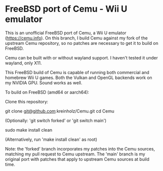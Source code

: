 # FreeBSD port of Cemu - Wii U emulator

This is an unofficial FreeBSD port of Cemu, a Wii U emulator (https://cemu.info). On this branch, I build Cemu against my fork of the upstream Cemu repository, so no patches are necessary to get it to build on FreeBSD.

Cemu can be built with or without wayland support. I haven't tested it under wayland, only X11.

This FreeBSD build of Cemu is capable of running both commercial and homebrew Wii U games. Both the Vulkan and OpenGL backends work on my NVIDIA GPU. Sound works as well.

To build on FreeBSD (amd64 or aarch64):

Clone this repository:

git clone git@github.com:kreinholz/Cemu.git
cd Cemu

(Optionally: 'git switch forked' or 'git switch main')

sudo make install clean

(Alternatively, run 'make install clean' as root)

Note: the 'forked' branch incorporates my patches into the Cemu sources, matching my pull request to Cemu upstream. The 'main' branch is my original port with patches that apply to upstream Cemu sources at build time.
